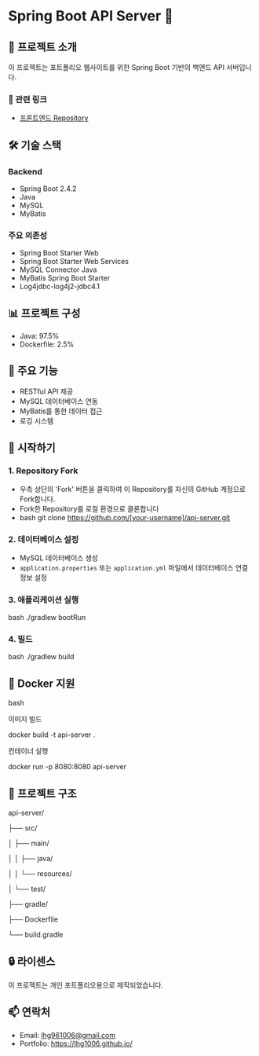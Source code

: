 # Spring Boot API Server 🚀

## 📌 프로젝트 소개
이 프로젝트는 포트폴리오 웹사이트를 위한 Spring Boot 기반의 백엔드 API 서버입니다.

### 🔗 관련 링크
- [프론트엔드 Repository](https://github.com/lhg1006/lhg-portfolio)

## 🛠 기술 스택

### Backend
- Spring Boot 2.4.2
- Java
- MySQL
- MyBatis

### 주요 의존성
- Spring Boot Starter Web
- Spring Boot Starter Web Services
- MySQL Connector Java
- MyBatis Spring Boot Starter
- Log4jdbc-log4j2-jdbc4.1

## 📊 프로젝트 구성
- Java: 97.5%
- Dockerfile: 2.5%

## 🌟 주요 기능
- RESTful API 제공
- MySQL 데이터베이스 연동
- MyBatis를 통한 데이터 접근
- 로깅 시스템

## 🚀 시작하기

### 1. Repository Fork
- 우측 상단의 'Fork' 버튼을 클릭하여 이 Repository를 자신의 GitHub 계정으로 Fork합니다.
- Fork한 Repository를 로컬 환경으로 클론합니다
- bash
git clone https://github.com/[your-username]/api-server.git

### 2. 데이터베이스 설정
- MySQL 데이터베이스 생성
- `application.properties` 또는 `application.yml` 파일에서 데이터베이스 연결 정보 설정

### 3. 애플리케이션 실행
bash
./gradlew bootRun

### 4. 빌드
bash
./gradlew build

## 🐳 Docker 지원
<p>bash</p>
<p>이미지 빌드</p>
<p>docker build -t api-server .</p>
<p>컨테이너 실행</p>
<p>docker run -p 8080:8080 api-server</p>

## 📂 프로젝트 구조
<p>api-server/</p>
<p>├── src/</p>
<p>│ ├── main/</p>
<p>│ │ ├── java/</p>
<p>│ │ └── resources/</p>
<p>│ └── test/</p>
<p>├── gradle/</p>
<p>├── Dockerfile</p>
<p>└── build.gradle</p>

## 🔒 라이센스
이 프로젝트는 개인 포트폴리오용으로 제작되었습니다.

## 📫 연락처
- Email: lhg961006@gmail.com
- Portfolio: https://lhg1006.github.io/
